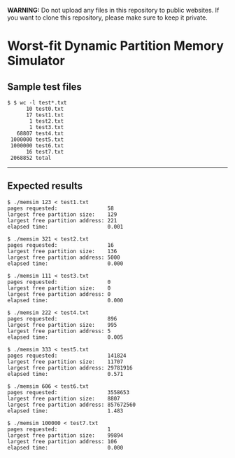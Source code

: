 **WARNING:** Do not upload any files in this repository to public websites. If you want to clone this repository, please make sure to keep it private.

# Worst-fit Dynamic Partition Memory Simulator

## Sample test files
```
$ $ wc -l test*.txt
      10 test0.txt
      17 test1.txt
       1 test2.txt
       1 test3.txt
   68807 test4.txt
 1000000 test5.txt
 1000000 test6.txt
      16 test7.txt
 2068852 total
```
---
## Expected results
```
$ ./memsim 123 < test1.txt
pages requested:                58
largest free partition size:    129
largest free partition address: 221
elapsed time:                   0.001

$ ./memsim 321 < test2.txt
pages requested:                16
largest free partition size:    136
largest free partition address: 5000
elapsed time:                   0.000

$ ./memsim 111 < test3.txt
pages requested:                0
largest free partition size:    0
largest free partition address: 0
elapsed time:                   0.000

$ ./memsim 222 < test4.txt
pages requested:                896
largest free partition size:    995
largest free partition address: 5
elapsed time:                   0.005

$ ./memsim 333 < test5.txt
pages requested:                141824
largest free partition size:    11707
largest free partition address: 29781916
elapsed time:                   0.571

$ ./memsim 606 < test6.txt
pages requested:                3558653
largest free partition size:    8807
largest free partition address: 857672560
elapsed time:                   1.483

$ ./memsim 100000 < test7.txt
pages requested:                1
largest free partition size:    99894
largest free partition address: 106
elapsed time:                   0.000
```
